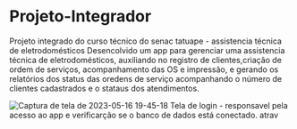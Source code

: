 # Projeto-Integrador
Projeto integrado do curso técnico do senac tatuape - assistencia técnica de eletrodomésticos 
Desencolvido um app para gerenciar uma assistencia técnica de eletrodomésticos, auxiliando no registro de clientes,criação de ordem de serviços, acompanhamento das OS e impressão, e gerando os relatórios dos status das oredens de serviço acompanhando o número de clientes cadastrados e o stataus dos atendimentos. 

![Captura de tela de 2023-05-16 19-45-18](https://github.com/felipeparisi/Projeto-Integrador/assets/93685167/cff0b469-c496-4507-a2eb-77b9d9255894)  Tela de login - responsavel pela acesso ao app e verificarção se o banco de dados está conectado. atrav
